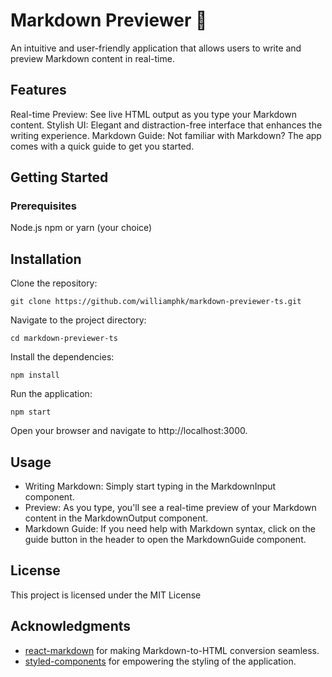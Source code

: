 
# Markdown Previewer 📝
An intuitive and user-friendly application that allows users to write and preview Markdown content in real-time.

## Features
Real-time Preview: See live HTML output as you type your Markdown content.
Stylish UI: Elegant and distraction-free interface that enhances the writing experience.
Markdown Guide: Not familiar with Markdown? The app comes with a quick guide to get you started.

## Getting Started
### Prerequisites
Node.js
npm or yarn (your choice)

## Installation
Clone the repository:
```
git clone https://github.com/williamphk/markdown-previewer-ts.git
```

Navigate to the project directory:
```
cd markdown-previewer-ts
```

Install the dependencies:
```
npm install
```

Run the application:
```
npm start
```

Open your browser and navigate to http://localhost:3000.

## Usage
- Writing Markdown: Simply start typing in the MarkdownInput component.
- Preview: As you type, you'll see a real-time preview of your Markdown content in the MarkdownOutput component.
- Markdown Guide: If you need help with Markdown syntax, click on the guide button in the header to open the MarkdownGuide component.

## License
This project is licensed under the MIT License

## Acknowledgments
- [react-markdown](https://github.com/remarkjs/react-markdown) for making Markdown-to-HTML conversion seamless.
- [styled-components](https://styled-components.com/) for empowering the styling of the application.
